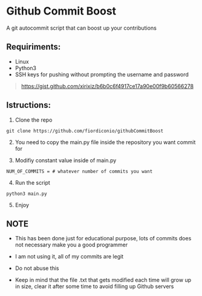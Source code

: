 # Github Commit Boost
A git autocommit script that can boost up your contributions

## Requiriments:
- Linux
- Python3
- SSH keys for pushing without prompting the username and password
> https://gist.github.com/xirixiz/b6b0c6f4917ce17a90e00f9b60566278

## Istructions:

1. Clone the repo
```
git clone https://github.com/fiordiconio/githubCommitBoost
```

2. You need to copy the main.py file inside the repository you want commit for

3. Modifiy constant value inside of main.py
```
NUM_OF_COMMITS = # whatever number of commits you want
```

4. Run the script
```
python3 main.py
```

5. Enjoy

## NOTE

* This has been done just for educational purpose, lots of commits does not necessary make you a good programmer

* I am not using it, all of my commits are legit

* Do not abuse this

* Keep in mind that the file .txt that gets modified each time will grow up in size, clear it after some time to avoid filling up Github servers
